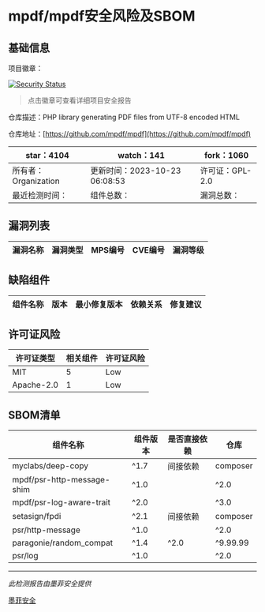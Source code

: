 # mpdf/mpdf安全风险及SBOM

## 基础信息

项目徽章：

[![Security Status](https://www.murphysec.com/platform3/v31/badge/1716890481828085760.svg)](https://www.murphysec.com/console/report/1716890481781948416/1716890481828085760)

> 点击徽章可查看详细项目安全报告

仓库描述：PHP library generating PDF files from UTF-8 encoded HTML

仓库地址：[https://github.com/mpdf/mpdf](https://github.com/mpdf/mpdf)

| star：4104 | watch：141 | fork：1060 |
| ----------- | -------------- | ------------ |
| 所有者：Organization | 更新时间：2023-10-23 06:08:53 | 许可证：GPL-2.0 |
| 最近检测时间： | 组件总数： | 漏洞总数： |




## 漏洞列表

| 漏洞名称 | 漏洞类型 | MPS编号 | CVE编号 | 漏洞等级 |
| ------- | ------ | ------- | ------ | ----- |





## 缺陷组件

| 组件名称 | 版本 | 最小修复版本 | 依赖关系 | 修复建议 |
| -------- | ---- | ------------ | -------- | -------- |





## 许可证风险

| 许可证类型 | 相关组件 | 许可证风险 |
| ---------- | -------- | ---------- |
|MIT|5|Low|
|Apache-2.0|1|Low|




## SBOM清单

| 组件名称 | 组件版本 | 是否直接依赖 | 仓库 |
| -------- | -------- | ------------ | ---- |
|myclabs/deep-copy|^1.7|间接依赖|composer|
|mpdf/psr-http-message-shim|^1.0 || ^2.0|间接依赖|composer|
|mpdf/psr-log-aware-trait|^2.0 || ^3.0|间接依赖|composer|
|setasign/fpdi|^2.1|间接依赖|composer|
|psr/http-message|^1.0 || ^2.0|间接依赖|composer|
|paragonie/random_compat|^1.4|^2.0|^9.99.99|间接依赖|composer|
|psr/log|^1.0 || ^2.0 || ^3.0|间接依赖|composer|


------

*此检测报告由墨菲安全提供*

[墨菲安全](www.murphysec.com)